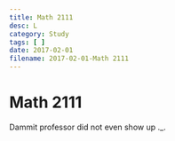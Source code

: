 ```yaml
---
title: Math 2111
desc: L
category: Study
tags: [ ]
date: 2017-02-01
filename: 2017-02-01-Math 2111
---
```


# Math 2111
Dammit professor did not even show up ._.
